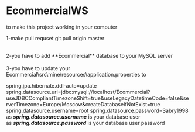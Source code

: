# EcommercialWS
to make this project working in your computer 


1-make pull requset
git pull origin master

<br/>
2-you have to add **Ecommercial** database to your MySQL server
<br/><br/>
3-you have to update your Ecommercial\src\mine\resources\application.properties to

spring.jpa.hibernate.ddl-auto=update
spring.datasource.url=jdbc:mysql://localhost/Ecommercial?useJDBCCompliantTimezoneShift=true&useLegacyDatetimeCode=false&serverTimezone=Europe/Moscow&createDatabaseIfNotExist=true
spring.datasource.username=root
spring.datasource.password=Sabry1998
<br/>
as _**spring.datasource.username**_ is your database user<br/>
as _**spring.datasource.password**_ is your database user password

